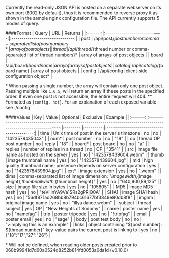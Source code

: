 Currently the read-only JSON API is hosted on a separate webserver on its own port (8002 by default), thus it is recommended to reverse proxy it as shown in the sample nginx configuration file. The API currently supports 5 modes of query.

####Format
| Query | URL | Returns |
|:-------:|:----------------------------:|:-------------------------------:|
| post | /api/post/${post number or comma-separated list of post numbers}* | array of post objects |
| thread | /api/thread/${thread number or comma-separated list of thread numbers}* | array of arrays of post objects |
| board | /api/board/${board name} | array of arrays of post objects |
| catalog | /api/catalog/${board name} | array of post objects |
| config | /api/config |client-side configuration object* |

\* When passing a single number, the array will contain only one post object. Passing multiple like `1,6,5`, will return an array if these posts in the specified order. If even one post is not accessible, the entire request will 404.
\*\* Formated as `{config, hot}`. For an explanation of each exposed variable see ./config

####Values
| Key | Value | Optional | Exclusive | Example |
|:-------:|:----------------------------------------------------------------------------------------------------------------:|:--------:|:---------:|:------------------------------------------:|
| time | Unix time of post in the server's timezone | no | no | "1423578435043" |
| num* | post number | no | no | "19" |
| op | thread OP post number | no | reply | "18" |
| board* | post board | no | no | "a" |
| replies | number of replies in a thread | no | OP | "3541" |
| src | image file name as hosted on the server | yes | no | "1423578439604.webm" |
| thumb | image thumbnail name | yes | no | "1423578439604.jpg" |
| mid | high quality thumbnail name; presence depends on server configuration | yes | no | "1423578439604.jpg" |
| ext* | image extension | yes | no | ".webm" |
| dims | comma-separated list of image dimension; "${image width},${image height},${thumbnail width},${thumbnail height}" | yes | no | "640,900,89,125" |
| size | image file size in bytes | yes | no | "105805" |
| MD5 | image MD5 hash | yes | no | "teVHnYA9Va1SRs2gPRIQ0A" |
| SHA1 | image SHA1 hash | yes | no | "56df871ad268bb8b794bc61677bf3849e80db8f8" |
| imgnm | original image name | yes | no | "illya dance.webm" |
| subject | thread subject | yes | OP | "New Heights of Sodomy" |
| name | poster name | yes | no | "namefag" |
| trip | poster tripcode | yes | no | "!tripfag" |
| email | poster email | yes | no | "sage" |
| body | post test body | no | no | ">implying this is an example" |
| links | object containing "${post number}: ${thread number}" key-value pairs the current post is linking to | yes | no | {"18":"17","27":"26"} |

\* Will not be defined, when reading older posts created prior to 068b99941d7d60a0524d8252b814fd0053a0da1d (v0.10.0)

